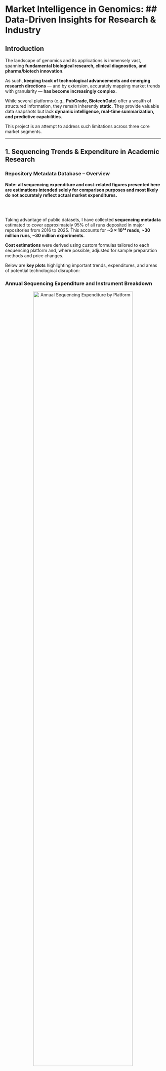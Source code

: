 # Market Intelligence in Genomics: ## Data-Driven Insights for Research & Industry

## Introduction
The landscape of genomics and its applications is immensely vast, spanning **fundamental biological research, clinical diagnostics, and pharma/biotech innovation**.

As such, **keeping track of technological advancements and emerging research directions** — and by extension, accurately mapping market trends with granularity — **has become increasingly complex**.

While several platforms (e.g., **PubGrade, BiotechGate**) offer a wealth of structured information, they remain inherently **static**. They provide valuable data snapshots but lack **dynamic intelligence, real-time summarization, and predictive capabilities**.

This project is an attempt to address such limitations across three core market segments.

---

## 1️. **Sequencing Trends & Expenditure in Academic Research** 

### Repository Metadata Database – Overview

**Note:** 
**all sequencing expenditure and cost-related figures presented here are estimations intended solely for comparison purposes and most likely do not accurately reflect actual market expenditures.**    

<br><br>

Taking advantage of public datasets, I have collected **sequencing metadata** estimated to cover approximately 95% of all runs deposited in major repositories from 2016 to 2025. This accounts for **~3 × 10¹⁴ reads**, **~30 million runs**, **~30 million experiments**.

**Cost estimations** were derived using custom formulas tailored to each sequencing platform and, where possible, adjusted for sample preparation methods and price changes.


Below are **key plots** highlighting important trends, expenditures, and areas of potential technological disruption:

### **Annual Sequencing Expenditure and Instrument Breakdown**

<p align="center">
  <img src="files/platform_expenditure.png" alt="Annual Sequencing Expenditure by Platform" width="80%" style="display:inline-block;">
  <img src="files/instrument_expenditure.png" alt="Instrument Expenditure" width="48%" style="display:inline-block;">
</p>

**Top:** Annual growth in sequencing expenditures, peaking in recent years. Illumina remains the leading platform, but the steady rise in PacBio and Nanopore indicates increasing adoption of long-read technologies.

**Bottom:** Break down of total sequencing expenditure by instrument model, underscoring the market dominance of platforms like Illumina NovaSeq 6000 and MiSeq.

## Run Costs and Throughput by Platform

<p align="center">
  <img src="files/platform_costpergb.png" alt="Platform Cost per Gb" width="100%">
</p>

**Insight:**  
This figure illustrates the relationship between **sequencing run cost** and **throughput (base count)**. Short-read platforms (e.g., Illumina, DNBSEQ) generally offer strong cost-efficiency at higher throughputs, whereas long-read technologies (PacBio, Nanopore) operate in a different niche—offering longer reads but often at higher costs per Gb.

---

### SBX Technology Projected Performance vs. Current Platforms

<p align="center">
  <img src="files/roche.png" alt="SBX Technology Comparison" width="85%">
</p>

**Insight:**  
A hypothetical overlay of **Roche’s Sequencing by Expansion (SBX)** technology, showcasing its potential range for throughput and cost-efficiency. The “SBX Expected Range” highlights how it may disrupt the market by pushing throughput/cost boundaries beyond current leaders.

---

### Time to Generate ~200 Gb: SBX vs Existing Instruments

<p align="center">
  <img src="files/time_gb.png" alt="Time Comparison for 200 Gb" width="85%">
</p>

**Insight:**  
Approximate time required by different platforms to produce **200 Gb** of data, with **SBX** potentially outperforming current benchmarks. This could be a game-changer for high-throughput or time-sensitive applications (e.g., clinical rapid-turnaround sequencing).

---

## Graph Database (Neo4j) Approach – Initial Observations

The initial phase of this project also includes a **graph database** that aggregates and organizes scientific studies focusing on prominent sequencing techniques (e.g., **RNA-seq, scRNA-seq, WGS, WES, ATAC-seq**). This flexible design can be transferred to **SQL-like** framework.

### Core Database Structure
<img src="files/core_database.png" width="1100" alt="Core Database Structure">

### Visualization of Data Query Capabilities
Flexibility in querying detailed information about studies and researchers:
<div>
  <img src="files/general_to_study.gif" alt="Studies from Journals" style="width: 70%; float: left;">
  <img src="files/country_to_study.gif" alt="Researchers by Location" style="width: 70%; float: right;">
</div>

### 📽️ Additional Media
Check **[here](https://drive.google.com/file/d/14Qx4DzydU5uWo9ttAsMsMSX_Tsiq3b6x/view?usp=drive_link)** and **[here](https://drive.google.com/file/d/1OgZKWGWOV03JPGYA-DNNbyjW1ZKa6eBg/view?usp=drive_link)** for videos.

---

### Graph Database – Further Observations
- **Identification** of researchers working with specific sequencing methods, grouped by subject.
- **Pinpointing** institutions/countries where these researchers are located.
- **Finding** studies based on **MeSH terms** or keywords.
- **Analyzing** trends across journals, subjects, and time frames.

<details>
  <summary><b>Sequencing Platforms Overview</b></summary>
  <p align="center">
    <img src="files/fig_bgi.png" alt="BGI Platform" width="20%">
    <img src="files/fig_illumina.png" alt="Illumina Platform" width="20%">
    <img src="files/fig_nanopore.png" alt="Nanopore Platform" width="20%">
    <img src="files/fig_pacbio.png" alt="PacBio Platform" width="20%">
    <img src="files/fig_thermofisher.png" alt="ThermoFisher Platform" width="20%">
  </p>
</details>

<details>
  <summary><b>Single-read vs Paired-end & WGS vs WES (Example: Germany)</b></summary>
  <p align="center">
    <img src="files/combined_bp.png" alt="Combined BasePair Analysis" width="30%">
    <img src="files/wgs_vs_wes_germany.png" alt="WGS vs WES in Germany" width="30%">
  </p>
</details>

<details>
  <summary><b>Single-cell and Spatial Transcriptomics Analysis</b></summary>
  <p align="center">
    <img src="files/scRNA_seq_plot.png" alt="scRNA-seq Analysis" width="40%">
    <img src="files/spatial_transcriptomics_plot.png" alt="Spatial Transcriptomics Analysis" width="40%">
  </p>
</details>

---

## Integration with LLM Tools
By leveraging appropriate **embedding models**, each study can be projected into a **high-dimensional space** to enable content-based similarity assessments. This capability helps identify **collaborators, competitors,** and research overlaps.

### Visualization
Dimensionality reduction (UMAP) on a **subset of scRNA-seq studies in Europe** reveals clustering (e.g., COVID-19–focused research vs other topics):

<img src="files/scRNA_covid.png" width="600" alt="UMAP Visualization of scRNA-seq Studies">

### Automated Messaging
Using **prompt engineering**, we can generate automated, topic-specific messages. A **zero-shot** example:

> **Subject: Enhancing Your Research on Intestinal Treg Functions**  
>  
> Dear Dr. Researcher,  
>  
>  
> I recently had the opportunity to delve into your compelling research on immune microniches shaping intestinal Treg function. Your innovative approach using in vivo live imaging alongside **photo-activation-guided single-cell RNA sequencing and spatial transcriptomics** offers a remarkable view into the interaction dynamics within the intestinal lamina propria.  
>  
> At Genomics, we specialize in **advanced sequencing capabilities and comprehensive bioinformatics solutions**. We would be thrilled to discuss how our services can support and expand the capabilities of your research.  
>  
> Best regards,  
> **John Polymerase**  
> *Genomics*  
>  

---

## Data-Driven Insights for Research and Innovation
By linking **structured data** and **similarity analysis** with **LLMs**, this system enables:
- **Expenditure Insights and Forecasting** – Identify trends across fields, regions, and institutions.
- **Network & Collaboration Mapping** – Analyze researcher networks to support collaboration.
- **Global Research & Innovation Trends** – Track emerging technologies and funding shifts.
- **Resource Optimization & Strategic Planning** – Guide decisions on funding, infrastructure, and talent.

---

## Future Enhancements
- **Natural Language Interface** – Query the database using everyday language.
- **Equipment and Reagent Cataloging** – A **fine-tuned NER** to list instruments/kits for deeper usage insights.
- **Chatbot Development** – AI to advise on **sequencing services** and propose best-fit techniques.
- **Expansion** – SynBio and Sanger Sequencing integration.

---

## Ongoing Work
2. **Sequencing in Oncology Diagnostics** – Mapping technologies and expenditures in oncological diagnostics across hospitals/clinics in Germany, Netherlands, France, Portugal, Spain.

3. **AI Agents in Biotech/Pharma Sequencing Market Trends**

